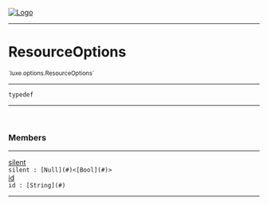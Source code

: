
[![Logo](../../../images/logo.png)](../../../api/index.html)

---



<h1>ResourceOptions</h1>
<small>`luxe.options.ResourceOptions`</small>



---

`typedef`


---


&nbsp;
&nbsp;







<h3>Members</h3> <hr/><span class="member apipage">
                <a name="silent"><a class="lift" href="#silent">silent</a></a><div class="clear"></div>
                <code class="signature apipage">silent : [Null](#)&lt;[Bool](#)&gt;</code><br/></span>
            <span class="small_desc_flat"></span><span class="member apipage">
                <a name="id"><a class="lift" href="#id">id</a></a><div class="clear"></div>
                <code class="signature apipage">id : [String](#)</code><br/></span>
            <span class="small_desc_flat"></span>








---

&nbsp;
&nbsp;
&nbsp;
&nbsp;